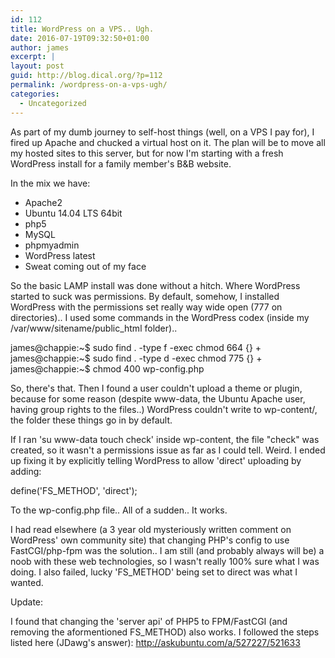 ```yaml
---
id: 112
title: WordPress on a VPS.. Ugh.
date: 2016-07-19T09:32:50+01:00
author: james
excerpt: |
layout: post
guid: http://blog.dical.org/?p=112
permalink: /wordpress-on-a-vps-ugh/
categories:
  - Uncategorized
---
```

As part of my dumb journey to self-host things (well, on a VPS I pay for), I fired up Apache and chucked a virtual host on it. The plan will be to move all my hosted sites to this server, but for now I'm starting with a fresh WordPress install for a family member's B&B website.

<!--end_excerpt-->

In the mix we have:

  * Apache2
  * Ubuntu 14.04 LTS 64bit
  * php5
  * MySQL
  * phpmyadmin
  * WordPress latest
  * Sweat coming out of my face

So the basic LAMP install was done without a hitch. Where WordPress started to suck was permissions. By default, somehow, I installed WordPress with the permissions set really way wide open (777 on directories).. I used some commands in the WordPress codex (inside my /var/www/sitename/public_html folder)..

james@chappie:~$ sudo find . -type f -exec chmod 664 {} +  
james@chappie:~$ sudo find . -type d -exec chmod 775 {} +  
james@chappie:~$ chmod 400 wp-config.php

So, there's that. Then I found a user couldn't upload a theme or plugin, because for some reason (despite www-data, the Ubuntu Apache user, having group rights to the files..) WordPress couldn't write to wp-content/, the folder these things go in by default.

If I ran 'su www-data touch check' inside wp-content, the file "check" was created, so it wasn't a permissions issue as far as I could tell. Weird. I ended up fixing it by explicitly telling WordPress to allow 'direct' uploading by adding:

define('FS_METHOD', 'direct');

To the wp-config.php file.. All of a sudden.. It works.

I had read elsewhere (a 3 year old mysteriously written comment on WordPress' own community site) that changing PHP's config to use FastCGI/php-fpm was the solution.. I am still (and probably always will be) a noob with these web technologies, so I wasn't really 100% sure what I was doing. I also failed, lucky 'FS_METHOD' being set to direct was what I wanted.

Update:

I found that changing the 'server api' of PHP5 to FPM/FastCGI (and removing the aformentioned FS_METHOD) also works. I followed the steps listed here (JDawg's answer): http://askubuntu.com/a/527227/521633